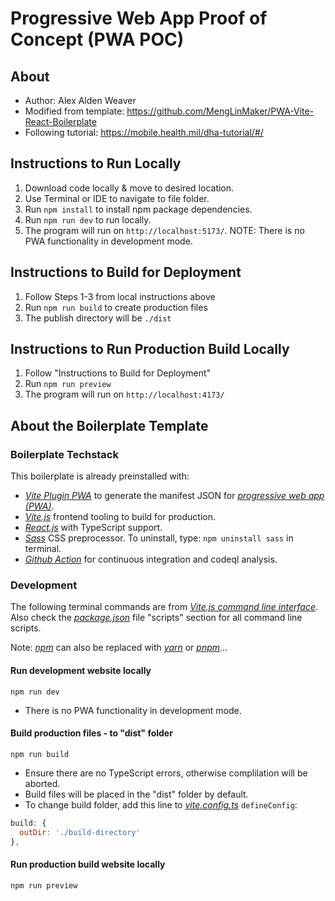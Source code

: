 # Progressive Web App Proof of Concept (PWA POC)

## About
* Author: Alex Alden Weaver
* Modified from template: https://github.com/MengLinMaker/PWA-Vite-React-Boilerplate
* Following tutorial: https://mobile.health.mil/dha-tutorial/#/

## Instructions to Run Locally
1. Download code locally & move to desired location.
2. Use Terminal or IDE to navigate to file folder.
3. Run `npm install` to install npm package dependencies.
4. Run `npm run dev` to run locally.
5. The program will run on `http://localhost:5173/`.
NOTE: There is no PWA functionality in development mode.

## Instructions to Build for Deployment
1. Follow Steps 1-3 from local instructions above
2. Run `npm run build` to create production files
3. The publish directory will be `./dist`

## Instructions to Run Production Build Locally
1. Follow "Instructions to Build for Deployment"
2. Run `npm run preview`
3. The program will run on `http://localhost:4173/`

## About the Boilerplate Template

### Boilerplate Techstack
This boilerplate is already preinstalled with:
* *[Vite Plugin PWA](https://vite-plugin-pwa.netlify.app/)* to generate the manifest JSON for *[progressive web app (PWA)](https://developer.mozilla.org/en-US/docs/Web/Progressive_web_apps)*.
* *[Vite.js](https://vitejs.dev/)* frontend tooling to build for production.
* *[React.js](https://reactjs.org/)* with TypeScript support.
* *[Sass](https://sass-lang.com/)* CSS preprocessor. To uninstall, type: ```npm uninstall sass``` in terminal.
* *[Github Action](https://docs.github.com/en/actions/learn-github-actions/understanding-github-actions)* for continuous integration and codeql analysis.


### Development
The following terminal commands are from *[Vite.js command line interface](https://vitejs.dev/guide/#command-line-interface)*. Also check the *[package.json](https://github.com/MengLinMaker/PWA-Vite-React-Boilerplate/blob/main/package.json)* file "scripts" section for all command line scripts.

Note: *[npm](https://www.npmjs.com/)* can also be replaced with *[yarn](https://yarnpkg.com/)* or *[pnpm](https://pnpm.io/)*...


#### Run development website locally
```
npm run dev
```
* There is no PWA functionality in development mode.


#### Build production files - to "dist" folder
```
npm run build
```
* Ensure there are no TypeScript errors, otherwise complilation will be aborted.
* Build files will be placed in the "dist" folder by default.
* To change build folder, add this line to *[vite.config.ts](https://github.com/MengLinMaker/PWA-Vite-React-Boilerplate/blob/main/vite.config.ts)* `defineConfig`:
```javascript
build: {
  outDir: './build-directory'
},
```

#### Run production build website locally
```
npm run preview
```